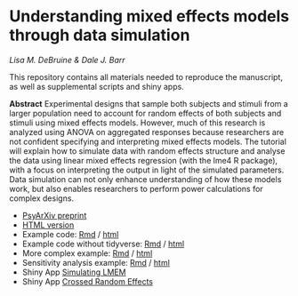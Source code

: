 # Understanding mixed effects models through data simulation

*Lisa M. DeBruine & Dale J. Barr*

This repository contains all materials needed to reproduce the manuscript, as well as supplemental scripts and shiny apps.

**Abstract** Experimental designs that sample both subjects and stimuli from a larger population need to account for random effects of both subjects and stimuli using mixed effects models. However, much of this research is analyzed using ANOVA on aggregated responses because researchers are not confident specifying and interpreting mixed effects models. The tutorial will explain how to simulate data with random effects structure and analyse the data using linear mixed effects regression (with the lme4 R package), with a focus on interpreting the output in light of the simulated parameters. Data simulation can not only enhance understanding of how these models work, but also enables researchers to perform power calculations for complex designs.


* [PsyArXiv preprint](https://psyarxiv.com/xp5cy)
* [HTML version](https://debruine.github.io/lmem_sim/index.html) 
* Example code: [Rmd](https://raw.githubusercontent.com/debruine/lmem_sim/master/appendix1_example_code.Rmd) / [html](https://debruine.github.io/lmem_sim/appendix1_example_code.nb.html)
* Example code without tidyverse: [Rmd](https://raw.githubusercontent.com/debruine/lmem_sim/master/appendix1b_example_code.Rmd) / [html](https://debruine.github.io/lmem_sim/appendix1b_example_code.nb.html)
* More complex example: [Rmd](https://raw.githubusercontent.com/debruine/lmem_sim/master/appendix2_extended_example.Rmd) / [html](https://debruine.github.io/lmem_sim/appendix2_extended_example.nb.html)
* Sensitivity analysis example: [Rmd](https://raw.githubusercontent.com/debruine/lmem_sim/master/appendix1c_sensitivity.Rmd) / [html](https://debruine.github.io/lmem_sim/appendix1c_sensitivity.nb.html)
* Shiny App [Simulating LMEM](http://shiny.psy.gla.ac.uk/lmem_sim/)
* Shiny App [Crossed Random Effects](http://shiny.psy.gla.ac.uk/crossed/)




